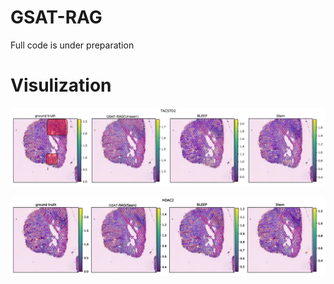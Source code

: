 # GSAT-RAG
Full code is under preparation 

# Visulization
![Visulization](https://github.com/yuanxiaoheben/ST_Unseen/blob/main/TACSTD2.jpg)

![Visulization2](https://github.com/yuanxiaoheben/ST_Unseen/blob/main/HDAC2.jpg)


